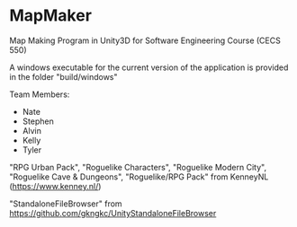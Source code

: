 # MapMaker

Map Making Program in Unity3D for Software Engineering Course (CECS 550)

A windows executable for the current version of the application is provided in the folder "build/windows"

Team Members:
- Nate
- Stephen
- Alvin
- Kelly
- Tyler

"RPG Urban Pack", "Roguelike Characters", "Roguelike Modern City", "Roguelike Cave & Dungeons", "Roguelike/RPG Pack" from KenneyNL (https://www.kenney.nl/)

"StandaloneFileBrowser" from https://github.com/gkngkc/UnityStandaloneFileBrowser
